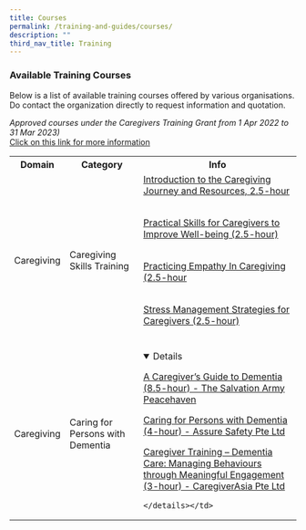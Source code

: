 ```yaml
---
title: Courses
permalink: /training-and-guides/courses/
description: ""
third_nav_title: Training
---
```

### Available Training Courses
Below is a list of available training courses offered by various organisations.<br>Do contact the organization directly to request information and quotation.

<i>Approved courses under the Caregivers Training Grant from 1 Apr 2022 to 31 Mar 2023)</i><br>
[Click on this link for more information](https://www.google.com/url?q=https%3A%2F%2Fwww.aic.sg%2Fcaregiving%2Fchoose-training-course&sa=D&sntz=1&usg=AOvVaw2nZpgHH9rOXyQU5rGFKM5A)


<div class="horizontal-scroll"><table width="100%">

  <tbody><tr>
    <th>Domain</th>
    <th>Category</th>
    <th>Info</th>
  </tr>

  <tr>
    <td>Caregiving</td>
    <td>Caregiving Skills Training</td>
    <td>
<a href="https://www.aic.sg/caregiving/caregiver-training-course/Documents/SV_Introduction%20to%20Caregiving%20Journey%20and%20Resources.pdf">Introduction to the Caregiving Journey and Resources, 2.5-hour</a><br><br>

<a href="https://www.aic.sg/caregiving/caregiver-training-course/Documents/SV_Practical%20Skills%20for%20Caregivers%20to%20Improve%20Well-being.pdf">Practical Skills for Caregivers to Improve Well-being (2.5-hour)</a><br><br>
			
<a href="https://www.aic.sg/caregiving/caregiver-training-course/Documents/SV_Practising%20Empathy%20In%20Caregiving.pdf">Practicing Empathy In Caregiving (2.5-hour</a><br><br>
			
<a href="https://www.aic.sg/caregiving/caregiver-training-course/Documents/SV_Stress%20Management%20Strategies%20for%20Caregivers.pdf">Stress Management Strategies for Caregivers (2.5-hour)</a><br><br>
		
</td>
</tr>
		
  <tr>
    <td>Caregiving</td>
    <td>Caring for Persons with Dementia</td>
    <td><details open="">
				
<a href="https://www.aic.sg/caregiving/caregiver-training-course/Documents/PN_A%20Caregiver%E2%80%99s%20Guide%20to%20Dementia.pdf">A Caregiver’s Guide to Dementia (8.5-hour) - The Salvation Army Peacehaven </a>
			
<a href="https://www.aic.sg/caregiving/caregiver-training-course/Documents/AS_Caring%20for%20Persons%20with%20Dementia%20(Classroom%20Based).pdf">Caring for Persons with Dementia (4-hour) - Assure Safety Pte Ltd</a>
			
				
<a href="https://www.aic.sg/caregiving/caregiver-training-course/Documents/CA_Dementia%20Care%20Managing%20Behaviours%20through%20Meaningful%20Engagement.pdf">Caregiver Training – Dementia Care: Managing Behaviours through Meaningful Engagement (3-hour) - CaregiverAsia Pte Ltd</a>
				
	</details></td>
  </tr>

</tbody>
</table>
</div>
